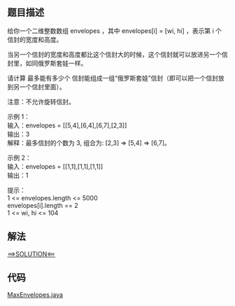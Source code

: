 ## 题目描述

给你一个二维整数数组 envelopes ，其中 envelopes[i] = [wi, hi] ，表示第 i 个信封的宽度和高度。

当另一个信封的宽度和高度都比这个信封大的时候，这个信封就可以放进另一个信封里，如同俄罗斯套娃一样。

请计算 最多能有多少个 信封能组成一组“俄罗斯套娃”信封（即可以把一个信封放到另一个信封里面）。

注意：不允许旋转信封。

示例 1：
<br>输入：envelopes = [[5,4],[6,4],[6,7],[2,3]]
<br>输出：3
<br>解释：最多信封的个数为 3, 组合为: [2,3] => [5,4] => [6,7]。

示例 2：
<br>输入：envelopes = [[1,1],[1,1],[1,1]]
<br>输出：1

提示：
<br>1 <= envelopes.length <= 5000
<br>envelopes[i].length == 2
<br>1 <= wi, hi <= 104

## 解法

[==>SOLUTION<==](https://leetcode-cn.com/problems/russian-doll-envelopes/solution/e-luo-si-tao-wa-xin-feng-wen-ti-by-leetc-wj68/)

## 代码

[MaxEnvelopes.java](https://github.com/Marshal7cc/leetcode-java/blob/master/src/dp/MaxEnvelopes.java)

